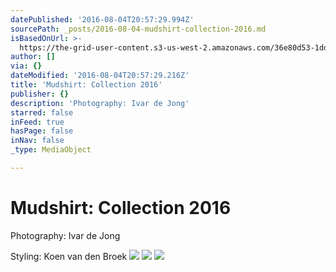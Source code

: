 ```yaml
---
datePublished: '2016-08-04T20:57:29.994Z'
sourcePath: _posts/2016-08-04-mudshirt-collection-2016.md
isBasedOnUrl: >-
  https://the-grid-user-content.s3-us-west-2.amazonaws.com/36e80d53-1dd4-492c-9985-29f64849b942.jpg
author: []
via: {}
dateModified: '2016-08-04T20:57:29.216Z'
title: 'Mudshirt: Collection 2016'
publisher: {}
description: 'Photography: Ivar de Jong'
starred: false
inFeed: true
hasPage: false
inNav: false
_type: MediaObject

---
```

# Mudshirt: Collection 2016

Photography: Ivar de Jong

Styling: Koen van den Broek
![](https://the-grid-user-content.s3-us-west-2.amazonaws.com/36798bc3-e269-4d3a-ab93-7564ec5838e6.jpg)
![](https://the-grid-user-content.s3-us-west-2.amazonaws.com/36e80d53-1dd4-492c-9985-29f64849b942.jpg)
![](https://the-grid-user-content.s3-us-west-2.amazonaws.com/8758d8aa-6d86-46e6-9719-3dba1749cab1.jpg)